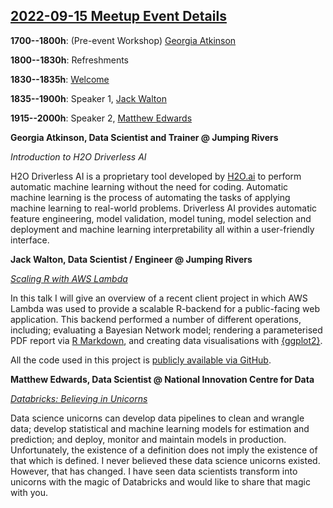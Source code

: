 ## [2022-09-15 Meetup Event Details](https://www.meetup.com/newcastle-upon-tyne-data-science-meetup/events/287120959/)

**1700--1800h**: (Pre-event Workshop) [Georgia Atkinson](https://www.linkedin.com/in/georgia-atkinson-080858197/)

**1800--1830h**: Refreshments

**1830--1835h**: [Welcome](./2022-09-15-welcome.pdf)

**1835--1900h**: Speaker 1, [Jack Walton](https://www.linkedin.com/in/jwalton93/)

**1915--2000h**: Speaker 2, [Matthew Edwards](https://www.linkedin.com/in/matthew-edwards-930573193/)

**Georgia Atkinson, Data Scientist and Trainer @ Jumping Rivers**

_Introduction to H2O Driverless AI_

H2O Driverless AI is a proprietary tool developed by [H2O.ai](https://h2o.ai/)
to perform automatic machine learning without the need for coding. Automatic
machine learning is the process of automating the tasks of applying machine
learning to real-world problems. Driverless AI provides automatic feature
engineering, model validation, model tuning, model selection and deployment and
machine learning interpretability all within a user-friendly interface.

**Jack Walton, Data Scientist / Engineer @ Jumping Rivers**

[_Scaling R with AWS Lambda_](./2022-09-15-scaling-r-with-aws-lambda.pdf)

In this talk I will give an overview of a recent client project in which AWS
Lambda was used to provide a scalable R-backend for a public-facing web
application. This backend performed a number of different operations,
including; evaluating a Bayesian Network model; rendering a parameterised PDF
report via [R Markdown](https://rmarkdown.rstudio.com/), and creating data
visualisations with [{ggplot2}](https://ggplot2.tidyverse.org/).

All the code used in this project is [publicly available via GitHub](https://github.com/nationalarchives/DiAGRAM).

**Matthew Edwards, Data Scientist @ National Innovation Centre for Data**

[_Databricks: Believing in Unicorns_](./2022-09-15-databricks-believing-in-unicorns.pdf)

Data science unicorns can develop data pipelines to clean and wrangle data;
develop statistical and machine learning models for estimation and prediction;
and deploy, monitor and maintain models in production. Unfortunately, the
existence of a definition does not imply the existence of that which is
defined. I never believed these data science unicorns existed. However, that
has changed. I have seen data scientists transform into unicorns with the magic
of Databricks and would like to share that magic with you.
